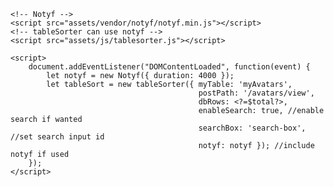     <!-- Notyf -->
    <script src="assets/vendor/notyf/notyf.min.js"></script>
    <!-- tableSorter can use notyf -->
    <script src="assets/js/tablesorter.js"></script>

    <script>
        document.addEventListener("DOMContentLoaded", function(event) {
            let notyf = new Notyf({ duration: 4000 });
            let tableSort = new tableSorter({ myTable: 'myAvatars', 
                                              postPath: '/avatars/view', 
                                              dbRows: <?=$total?>, 
                                              enableSearch: true, //enable search if wanted
                                              searchBox: 'search-box', //set search input id
                                              notyf: notyf }); //include notyf if used
        });
    </script>
